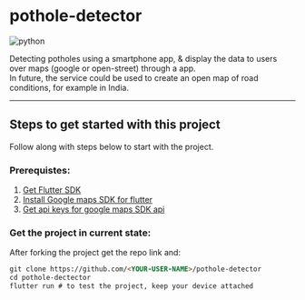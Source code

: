 # pothole-detector
![python](https://img.shields.io/badge/Flutter-03589b?logo=flutter)  

Detecting potholes using a smartphone app, & display the data to users over maps (google or open-street) through a app.  
In future, the service could be used to create an open map of road conditions, for example in India.  
___
## Steps to get started with this project

Follow along with steps below to start with the project.  

### Prerequistes:
1. [Get Flutter SDK]()
2. [Install Google maps SDK for flutter](https://codelabs.developers.google.com/codelabs/google-maps-in-flutter)
3. [Get api keys for google maps SDK api]()

### Get the project in current state:  
After forking the project get the repo link and:  

```md
git clone https://github.com/<YOUR-USER-NAME>/pothole-detector
cd pothole-dectector
flutter run # to test the project, keep your device attached
```
